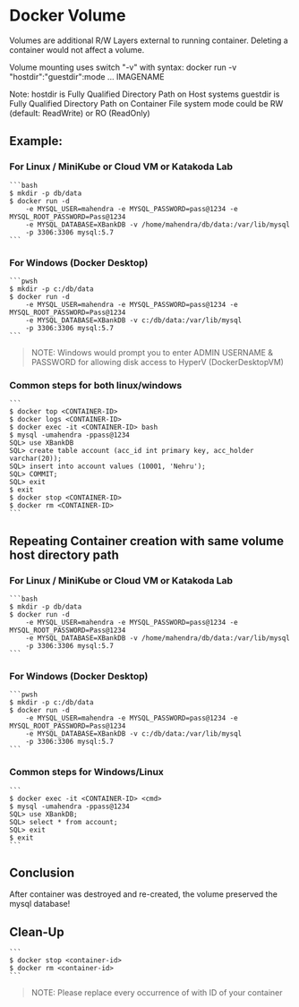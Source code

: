 # Docker Volume 

Volumes are additional R/W Layers external to running container. Deleting a container would not affect a volume.

Volume mounting uses switch "-v" with syntax:
    docker run -v "hostdir":"guestdir":mode  ... IMAGENAME

Note:
    hostdir is Fully Qualified Directory Path on Host systems
    guestdir is Fully Qualified Directory Path on Container File system
    mode could be RW (default: ReadWrite) or RO (ReadOnly)


## Example:

### For Linux / MiniKube or Cloud VM or Katakoda Lab

    ```bash
    $ mkdir -p db/data
    $ docker run -d 
        -e MYSQL_USER=mahendra -e MYSQL_PASSWORD=pass@1234 -e MYSQL_ROOT_PASSWORD=Pass@1234 
        -e MYSQL_DATABASE=XBankDB -v /home/mahendra/db/data:/var/lib/mysql 
        -p 3306:3306 mysql:5.7
    ```

### For Windows (Docker Desktop)
    
    ```pwsh
    $ mkdir -p c:/db/data
    $ docker run -d 
        -e MYSQL_USER=mahendra -e MYSQL_PASSWORD=pass@1234 -e MYSQL_ROOT_PASSWORD=Pass@1234 
        -e MYSQL_DATABASE=XBankDB -v c:/db/data:/var/lib/mysql 
        -p 3306:3306 mysql:5.7
    ```

> NOTE: Windows would prompt you to enter ADMIN USERNAME & PASSWORD for allowing disk access to HyperV (DockerDesktopVM)

### Common steps for both linux/windows 

    ```
    $ docker top <CONTAINER-ID>
    $ docker logs <CONTAINER-ID>
    $ docker exec -it <CONTAINER-ID> bash
    $ mysql -umahendra -ppass@1234
    SQL> use XBankDB
    SQL> create table account (acc_id int primary key, acc_holder varchar(20));
    SQL> insert into account values (10001, 'Nehru');
    SQL> COMMIT;
    SQL> exit
    $ exit
    $ docker stop <CONTAINER-ID>
    $ docker rm <CONTAINER-ID>
    ```

## Repeating Container creation with same volume host directory path
### For Linux / MiniKube or Cloud VM or Katakoda Lab

    ```bash
    $ mkdir -p db/data
    $ docker run -d 
        -e MYSQL_USER=mahendra -e MYSQL_PASSWORD=pass@1234 -e MYSQL_ROOT_PASSWORD=Pass@1234 
        -e MYSQL_DATABASE=XBankDB -v /home/mahendra/db/data:/var/lib/mysql 
        -p 3306:3306 mysql:5.7
    ```

### For Windows (Docker Desktop)
    
    ```pwsh
    $ mkdir -p c:/db/data
    $ docker run -d 
        -e MYSQL_USER=mahendra -e MYSQL_PASSWORD=pass@1234 -e MYSQL_ROOT_PASSWORD=Pass@1234 
        -e MYSQL_DATABASE=XBankDB -v c:/db/data:/var/lib/mysql 
        -p 3306:3306 mysql:5.7
    ```

### Common steps for Windows/Linux

    ```
    $ docker exec -it <CONTAINER-ID> <cmd>
    $ mysql -umahendra -ppass@1234
    SQL> use XBankDB;
    SQL> select * from account;
    SQL> exit
    $ exit
    ```

## Conclusion

After container was destroyed and re-created, the volume preserved the mysql database!


## Clean-Up

    ```
    $ docker stop <container-id>
    $ docker rm <container-id>
    ```

> NOTE: Please replace every occurrence of <container-id> with ID of your container